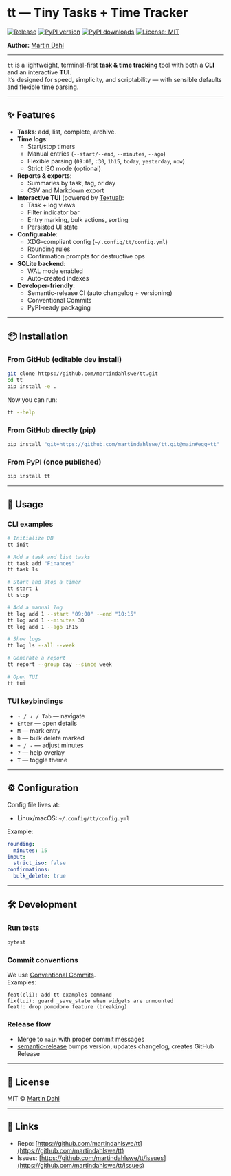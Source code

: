 # tt — Tiny Tasks + Time Tracker

[![Release](https://github.com/martindahlswe/tt/actions/workflows/release.yml/badge.svg)](https://github.com/martindahlswe/tt/actions/workflows/release.yml)
[![PyPI version](https://img.shields.io/pypi/v/tt.svg)](https://pypi.org/project/tt/)
[![PyPI downloads](https://img.shields.io/pypi/dm/tt)](https://pypi.org/project/tt/)
[![License: MIT](https://img.shields.io/badge/License-MIT-yellow.svg)](LICENSE)

**Author:** [Martin Dahl](https://github.com/martindahlswe)

---

`tt` is a lightweight, terminal-first **task & time tracking** tool with both a **CLI** and an interactive **TUI**.  
It’s designed for speed, simplicity, and scriptability — with sensible defaults and flexible time parsing.

---

## ✨ Features

- **Tasks**: add, list, complete, archive.
- **Time logs**:
  - Start/stop timers
  - Manual entries (`--start/--end`, `--minutes`, `--ago`)
  - Flexible parsing (`09:00`, `:30`, `1h15`, `today`, `yesterday`, `now`)
  - Strict ISO mode (optional)
- **Reports & exports**:
  - Summaries by task, tag, or day
  - CSV and Markdown export
- **Interactive TUI** (powered by [Textual](https://github.com/Textualize/textual)):
  - Task + log views
  - Filter indicator bar
  - Entry marking, bulk actions, sorting
  - Persisted UI state
- **Configurable**:
  - XDG-compliant config (`~/.config/tt/config.yml`)
  - Rounding rules
  - Confirmation prompts for destructive ops
- **SQLite backend**:
  - WAL mode enabled
  - Auto-created indexes
- **Developer-friendly**:
  - Semantic-release CI (auto changelog + versioning)
  - Conventional Commits
  - PyPI-ready packaging

---

## 📦 Installation

### From GitHub (editable dev install)

```bash
git clone https://github.com/martindahlswe/tt.git
cd tt
pip install -e .
```

Now you can run:

```bash
tt --help
```

### From GitHub directly (pip)

```bash
pip install "git+https://github.com/martindahlswe/tt.git@main#egg=tt"
```

### From PyPI (once published)

```bash
pip install tt
```

---

## 🚀 Usage

### CLI examples

```bash
# Initialize DB
tt init

# Add a task and list tasks
tt task add "Finances"
tt task ls

# Start and stop a timer
tt start 1
tt stop

# Add a manual log
tt log add 1 --start "09:00" --end "10:15"
tt log add 1 --minutes 30
tt log add 1 --ago 1h15

# Show logs
tt log ls --all --week

# Generate a report
tt report --group day --since week

# Open TUI
tt tui
```

### TUI keybindings

- `↑ / ↓ / Tab` — navigate
- `Enter` — open details
- `M` — mark entry
- `D` — bulk delete marked
- `+ / -` — adjust minutes
- `?` — help overlay
- `T` — toggle theme

---

## ⚙️ Configuration

Config file lives at:

- Linux/macOS: `~/.config/tt/config.yml`

Example:

```yaml
rounding:
  minutes: 15
input:
  strict_iso: false
confirmations:
  bulk_delete: true
```

---

## 🛠 Development

### Run tests

```bash
pytest
```

### Commit conventions

We use [Conventional Commits](https://www.conventionalcommits.org/).  
Examples:

```
feat(cli): add tt examples command
fix(tui): guard _save_state when widgets are unmounted
feat!: drop pomodoro feature (breaking)
```

### Release flow

- Merge to `main` with proper commit messages
- [semantic-release](https://python-semantic-release.readthedocs.io/) bumps version, updates changelog, creates GitHub Release

---

## 📄 License

MIT © [Martin Dahl](https://github.com/martindahlswe)

---

## 📌 Links

- Repo: [https://github.com/martindahlswe/tt](https://github.com/martindahlswe/tt)
- Issues: [https://github.com/martindahlswe/tt/issues](https://github.com/martindahlswe/tt/issues)
